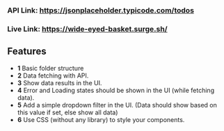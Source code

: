 
### API Link: https://jsonplaceholder.typicode.com/todos
### Live Link: https://wide-eyed-basket.surge.sh/


## Features

- **1** Basic folder structure
- **2** Data fetching with API.
- **3** Show data results in the UI.
- **4** Error and Loading states should be shown in the UI (while fetching data).
- **5** Add a simple dropdown filter in the UI. (Data should show based on this value if set, else show all data)
- **6** Use  CSS (without any library) to style your components.




 
 
